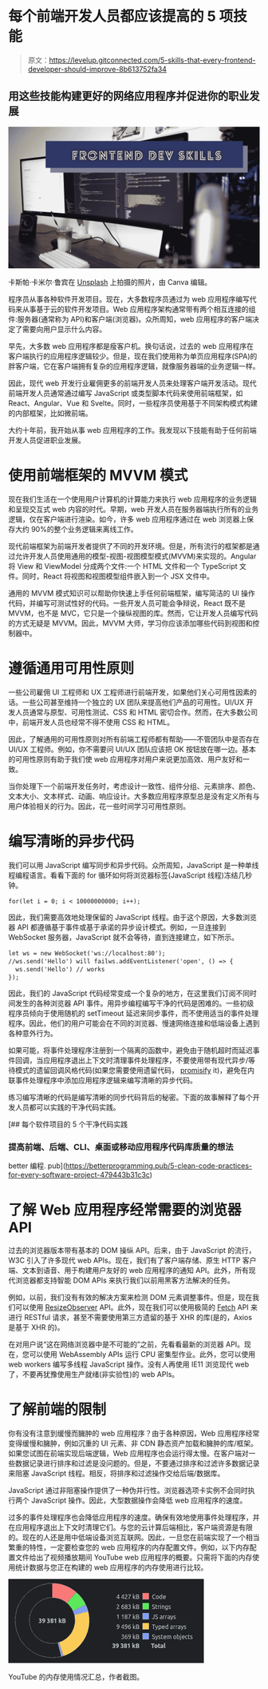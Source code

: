# 每个前端开发人员都应该提高的 5 项技能

> 原文：<https://levelup.gitconnected.com/5-skills-that-every-frontend-developer-should-improve-8b613752fa34>

## 用这些技能构建更好的网络应用程序并促进你的职业发展

![](img/de17c2544b6484b4342460998abedb4f.png)

卡斯帕·卡米尔·鲁宾在 [Unsplash](https://unsplash.com/s/photos/web-programming?utm_source=unsplash&utm_medium=referral&utm_content=creditCopyText) 上拍摄的照片，由 Canva 编辑。

程序员从事各种软件开发项目。现在，大多数程序员通过为 web 应用程序编写代码来从事基于云的软件开发项目。Web 应用程序架构通常带有两个相互连接的组件:服务器(通常称为 API)和客户端(浏览器)。众所周知，web 应用程序的客户端决定了需要向用户显示什么内容。

早先，大多数 web 应用程序都是瘦客户机。换句话说，过去的 web 应用程序在客户端执行的应用程序逻辑较少。但是，现在我们使用称为单页应用程序(SPA)的胖客户端，它在客户端拥有复杂的应用程序逻辑，就像服务器端的业务逻辑一样。

因此，现代 web 开发行业雇佣更多的前端开发人员来处理客户端开发活动。现代前端开发人员通常通过编写 JavaScript 或类型脚本代码来使用前端框架，如 React、Angular、Vue 和 Svelte。同时，一些程序员使用基于不同架构模式构建的内部框架，比如微前端。

大约十年前，我开始从事 web 应用程序的工作。我发现以下技能有助于任何前端开发人员促进职业发展。

# 使用前端框架的 MVVM 模式

现在我们生活在一个使用用户计算机的计算能力来执行 web 应用程序的业务逻辑和呈现交互式 web 内容的时代。早期，web 开发人员在服务器端执行所有的业务逻辑，仅在客户端进行渲染。如今，许多 web 应用程序通过在 web 浏览器上保存大约 90%的整个业务逻辑来离线工作。

现代前端框架为前端开发者提供了不同的开发环境。但是，所有流行的框架都是通过允许开发人员使用通用的模型-视图-视图模型模式(MVVM)来实现的。Angular 将 View 和 ViewModel 分成两个文件:一个 HTML 文件和一个 TypeScript 文件。同时，React 将视图和视图模型组件嵌入到一个 JSX 文件中。

通用的 MVVM 模式知识可以帮助你快速上手任何前端框架，编写简洁的 UI 操作代码，并编写可测试性好的代码。一些开发人员可能会争辩说，React 既不是 MVVM，也不是 MVC，它只是一个操纵视图的库。然而，它让开发人员编写代码的方式无疑是 MVVM。因此，MVVM 大师，学习你应该添加哪些代码到视图和控制器中。

# 遵循通用可用性原则

一些公司雇佣 UI 工程师和 UX 工程师进行前端开发，如果他们关心可用性因素的话。一些公司甚至维持一个独立的 UX 团队来提高他们产品的可用性。UI/UX 开发人员通常与原型、可用性测试、CSS 和 HTML 密切合作。然而，在大多数公司中，前端开发人员也经常不得不使用 CSS 和 HTML。

因此，了解通用的可用性原则对所有前端工程师都有帮助——不管团队中是否存在 UI/UX 工程师。例如，你不需要问 UI/UX 团队应该把 OK 按钮放在哪一边。基本的可用性原则有助于我们使 web 应用程序对用户来说更加高效、用户友好和一致。

当你处理下一个前端开发任务时，考虑设计一致性、组件分组、元素排序、颜色、文本大小、文本样式、动画、响应设计。大多数应用程序原型总是没有定义所有与用户体验相关的行为。因此，花一些时间学习可用性原则。

# 编写清晰的异步代码

我们可以用 JavaScript 编写同步和异步代码。众所周知，JavaScript 是一种单线程编程语言。看看下面的 for 循环如何将浏览器标签(JavaScript 线程)冻结几秒钟。

```
for(let i = 0; i < 10000000000; i++);
```

因此，我们需要高效地处理保留的 JavaScript 线程。由于这个原因，大多数浏览器 API 都遵循基于事件或基于承诺的异步设计模式。例如，一旦连接到 WebSocket 服务器，JavaScript 就不会等待，直到连接建立，如下所示。

```
let ws = new WebSocket('ws://localhost:80');
//ws.send('Hello') will failws.addEventListener('open', () => {
  ws.send('Hello') // works
});
```

因此，我们的 JavaScript 代码经常变成一个复杂的地方，在这里我们订阅不同时间发生的各种浏览器 API 事件。用异步编程编写干净的代码是困难的。一些初级程序员倾向于使用随机的 setTimeout 延迟来同步事件，而不使用适当的事件处理程序。因此，他们的用户可能会在不同的浏览器、慢速网络连接和低端设备上遇到各种意外行为。

如果可能，将事件处理程序注册到一个隔离的函数中，避免由于随机超时而延迟事件回调，当应用程序退出上下文时清理事件处理程序，不要使用带有现代异步/等待模式的遗留回调风格代码(如果您需要使用遗留代码， [promisify](https://www.npmjs.com/package/es6-promisify) it)，避免在内联事件处理程序中添加应用程序逻辑来编写清晰的异步代码。

练习编写清晰的代码是编写清晰的同步代码背后的秘密。下面的故事解释了每个开发人员都可以实践的干净代码实践。

[](https://betterprogramming.pub/5-clean-code-practices-for-every-software-project-479443b31c3c) [## 每个软件项目的 5 个干净代码实践

### 提高前端、后端、CLI、桌面或移动应用程序代码库质量的想法

better 编程. pub](https://betterprogramming.pub/5-clean-code-practices-for-every-software-project-479443b31c3c) 

# 了解 Web 应用程序经常需要的浏览器 API

过去的浏览器版本带有基本的 DOM 操纵 API。后来，由于 JavaScript 的流行，W3C 引入了许多现代 web APIs。现在，我们有了客户端存储、原生 HTTP 客户端、文本到语音、用于构建用户友好的 web 应用程序的通知 API。此外，所有现代浏览器都支持智能 DOM APIs 来执行我们以前用黑客方法解决的任务。

例如，以前，我们没有有效的解决方案来检测 DOM 元素调整事件。但是，现在我们可以使用 [ResizeObserver](https://developer.mozilla.org/en-US/docs/Web/API/ResizeObserver) API。此外，现在我们可以使用极简的 [Fetch](https://developer.mozilla.org/en-US/docs/Web/API/Fetch_API) API 来进行 RESTful 请求，甚至不需要使用第三方遗留的基于 XHR 的库(是的，Axios 是基于 XHR 的)。

在对用户说“这在网络浏览器中是不可能的”之前，先看看最新的浏览器 API。现在，您可以使用 WebAssembly APIs 运行 CPU 密集型作业。此外，您可以使用 web workers 编写多线程 JavaScript 操作。没有人再使用 IE11 浏览现代 web 了，不要再犹豫使用生产就绪(非实验性)的 web APIs。

# 了解前端的限制

你有没有注意到缓慢而臃肿的 web 应用程序？由于各种原因，Web 应用程序经常变得缓慢和臃肿，例如沉重的 UI 元素、非 CDN 静态资产加载和臃肿的库/框架。如果您试图在前端实现后端逻辑，Web 应用程序也会运行得太慢。在客户端对一些数据记录进行排序和过滤是没问题的。但是，不要通过排序和过滤许多数据记录来阻塞 JavaScript 线程。相反，将排序和过滤操作交给后端/数据库。

JavaScript 通过非阻塞操作提供了一种伪并行性。浏览器选项卡实例不会同时执行两个 JavaScript 操作。因此，大型数据操作会降低 web 应用程序的速度。

过多的事件处理程序也会降低应用程序的速度。确保有效地使用事件处理程序，并在应用程序退出上下文时清理它们。与您的云计算后端相比，客户端资源是有限的。现在的人还是用中低端设备浏览互联网。因此，一旦您在前端实现了一个相当繁重的特性，一定要检查您的 web 应用程序的内存配置文件。例如，以下内存配置文件给出了视频播放期间 YouTube web 应用程序的概要。只需将下面的内存使用统计数据与您正在构建的 web 应用程序的内存使用进行比较。

![](img/662afbfb09819ac145452acad4489562.png)

YouTube 的内存使用情况汇总，作者截图。